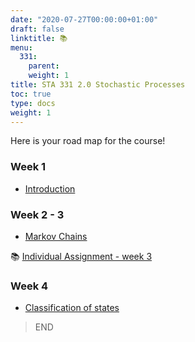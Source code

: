 ```yaml
---
date: "2020-07-27T00:00:00+01:00"
draft: false
linktitle: 📚
menu:
  331:
    parent: 
    weight: 1
title: STA 331 2.0 Stochastic Processes
toc: true
type: docs
weight: 1
---
```


Here is your road map for the course!


### Week 1

- [Introduction](/Slides/2020s2StochasticProcesses/1_stochastic_processes_2020.pdf)

### Week 2 - 3

- [Markov Chains](/Slides/2020s2StochasticProcesses/2_stochastic_processes_2020.pdf)

 📚 [Individual Assignment - week 3](https://github.com/thiyangt/STA33120_assignments/blob/master/2020/sta331_20_Assignment_1.md)

### Week 4

- [Classification of states](/Slides/2020s2StochasticProcesses/3_stochastic_processes_2020.pdf)



> END
